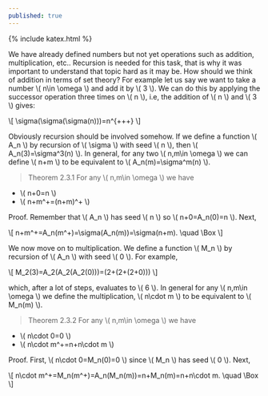 ```yaml
---
published: true
---
```

{% include katex.html %}

We have already defined numbers but not yet operations such as addition, multiplication, etc.. Recursion is needed for this task, that is why it was important to understand that topic hard as it may be. How should we think of addition in terms of set theory? For example let us say we want to take a number \\( n\in \omega \\) and add it by \\( 3 \\). We can do this by applying the successor operation three times on \\( n \\), i.e, the addition of \\( n \\) and \\( 3 \\) gives:

\\[ \sigma(\sigma(\sigma(n)))=n^{+++} \\] 

Obviously recursion should be involved somehow. If we define a function \\( A_n \\) by recursion of \\( \sigma \\) with seed \\( n \\), then \\( A_n(3)=\sigma^3(n) \\). In general, for any two \\( n,m\in \omega \\) we can define \\( n+m \\) to be equivalent to \\( A_n(m)=\sigma^m(n) \\).

> Theorem 2.3.1 For any \\( n,m\in \omega \\) we have
- \\( n+0=n \\)
- \\( n+m^+=(n+m)^+ \\)

Proof. Remember that \\( A_n \\) has seed \\( n \\) so \\( n+0=A_n(0)=n \\). Next,

\\[ n+m^+=A_n(m^+)=\sigma(A_n(m))=\sigma(n+m). \quad \Box \\]

We now move on to multiplication. We define a function \\( M_n \\) by recursion of \\( A_n \\) with seed \\( 0 \\). For example, 

\\[ M_2(3)=A_2(A_2(A_2(0)))=(2+(2+(2+0))) \\]

which, after a lot of steps, evaluates to \\( 6 \\). In general for any \\( n,m\in \omega \\) we define the multiplication, \\( n\cdot m \\) to be equivalent to \\( M_n(m) \\).

> Theorem 2.3.2 For any \\( n,m\in \omega \\) we have
- \\( n\cdot 0=0 \\)
- \\( n\cdot m^+=n+n\cdot m \\)

Proof. First, \\( n\cdot 0=M_n(0)=0 \\) since \\( M_n \\) has seed \\( 0 \\). Next,

\\[ n\cdot m^+=M_n(m^+)=A_n(M_n(m))=n+M_n(m)=n+n\cdot m. \quad \Box \\]
